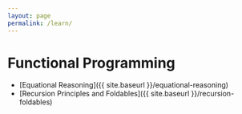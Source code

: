 ```yaml
---
layout: page
permalink: /learn/
---
```

# Functional Programming
* [Equational Reasoning]({{ site.baseurl }}/equational-reasoning)
* [Recursion Principles and Foldables]({{ site.baseurl }}/recursion-foldables)
